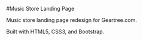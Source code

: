 #Music Store Landing Page

Music store landing page redesign for Geartree.com.

Built with HTML5, CSS3, and Bootstrap.

